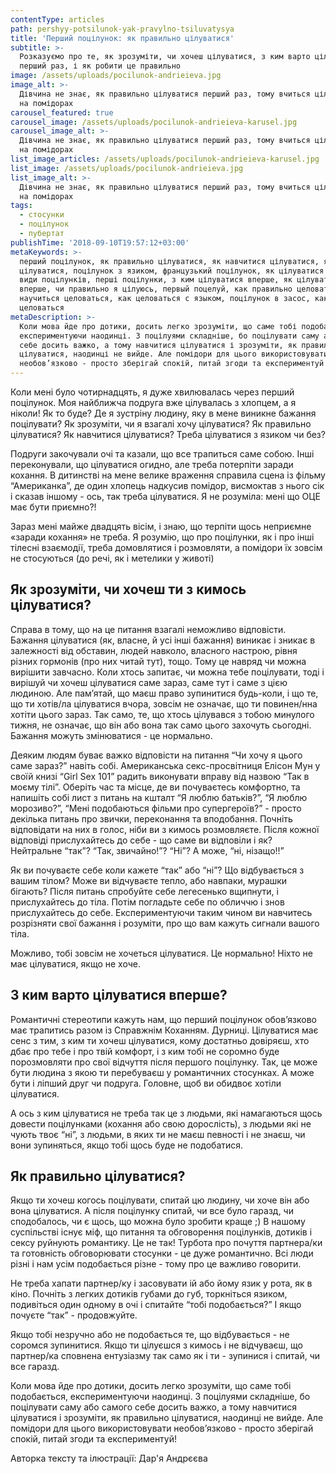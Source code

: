 ```yaml
---
contentType: articles
path: pershyy-potsilunok-yak-pravylno-tsiluvatysya
title: 'Перший поцілунок: як правильно цілуватися'
subtitle: >-
  Розказуємо про те, як зрозуміти, чи хочеш цілуватися, з ким варто цілуватися
  перший раз, і як робити це правильно
image: /assets/uploads/pocilunok-andrieieva.jpg
image_alt: >-
  Дівчина не знає, як правильно цілуватися перший раз, тому вчиться цілуватися
  на помідорах
carousel_featured: true
carousel_image: /assets/uploads/pocilunok-andrieieva-karusel.jpg
carousel_image_alt: >-
  Дівчина не знає, як правильно цілуватися перший раз, тому вчиться цілуватися
  на помідорах
list_image_articles: /assets/uploads/pocilunok-andrieieva-karusel.jpg
list_image: /assets/uploads/pocilunok-andrieieva.jpg
list_image_alt: >-
  Дівчина не знає, як правильно цілуватися перший раз, тому вчиться цілуватися
  на помідорах
tags:
  - стосунки
  - поцілунок
  - пубертат
publishTime: '2018-09-10T19:57:12+03:00'
metaKeywords: >-
  перший поцілунок, як правильно цілуватися, як навчитися цілуватися, як
  цілуватися, поцілунок з язиком, французький поцілунок, як цілуватися з язиком,
  види поцілунків, перші поцілунки, з ким цілуватися вперше, як цілуватися
  вперше, чи правильно я цілуюсь, первый поцелуй, как правильно целоваться, как
  научиться целоваться, как целоваться с языком, поцілунок в засос, как надо
  целоваться
metaDescription: >-
  Коли мова йде про дотики, досить легко зрозуміти, що саме тобі подобається,
  експериментуючи наодинці. З поцілуями складніше, бо поцілувати саму або самого
  себе досить важко, а тому навчитися цілуватися і зрозуміти, як правильно
  цілуватися, наодинці не вийде. Але помідори для цього використовувати
  необов’язково - просто зберігай спокій, питай згоди та експериментуй!
---
```

Коли мені було чотирнадцять, я дуже хвилювалась через перший поцілунок. Моя найближча подруга вже цілувалась з хлопцем, а я ніколи! Як то буде? Де я зустріну людину, яку в мене виникне бажання поцілувати? Як зрозуміти, чи я взагалі хочу цілуватися? Як правильно цілуватися? Як навчитися цілуватися? Треба цілуватися з язиком чи без? 

Подруги закочували очі та казали, що все трапиться саме собою. Інші переконували, що цілуватися огидно, але треба потерпіти заради кохання. В дитинстві на мене велике враження справила сцена із фільму “Американка”, де один хлопець надкусив помідор, висмоктав з нього сік і сказав іншому - ось, так треба цілуватися. Я не розуміла: мені що ОЦЕ має бути приємно?! 

Зараз мені майже двадцять вісім, і знаю, що терпіти щось неприємне «заради кохання» не треба. Я розумію, що про поцілунки, як і про інші тілесні взаємодії, треба домовлятися і розмовляти, а помідори їх зовсім не стосуються (до речі, як і метелики у животі)

## Як зрозуміти, чи хочеш ти з кимось цілуватися?

Справа в тому, що на це питання взагалі неможливо відповісти. Бажання цілуватися (як, власне, й усі інші бажання) виникає і зникає в залежності від обставин, людей навколо, власного настрою, рівня різних гормонів (про них читай тут), тощо. Тому це навряд чи можна вирішити завчасно. Коли хтось запитає, чи можна тебе поцілувати, тоді і вирішуй чи хочеш цілуватися саме зараз, саме тут і саме з цією людиною. Але пам’ятай, що маєш право зупинитися будь-коли, і що те, що ти хотів/ла цілуватися вчора, зовсім не означає, що ти повинен/нна хотіти цього зараз. Так само, те, що хтось цілувався з тобою минулого тижня, не означає, що він або вона так само цього захочуть сьогодні. Бажання можуть змінюватися - це нормально.

Деяким людям буває важко відповісти на питання “Чи хочу я цього саме зараз?” навіть собі. Американська секс-просвітниця Елісон Мун у своїй книзі “Girl Sex 101” радить виконувати вправу від назвою “Так в моєму тілі”. Оберіть час та місце, де ви почуваєтесь комфортно, та напишіть собі лист з питань на кшталт  “Я люблю батьків?”, “Я люблю морозиво?”, “Мені подобаються фільми про супергероїв?” - просто декілька питань про звички, переконання та вподобання. Почніть відповідати на них в голос, ніби ви з кимось розмовляєте. Після кожної відповіді прислухайтесь до себе -  що саме ви відповіли і як? Нейтральне “так”? “Так, звичайно!”? “Ні”? А може, “ні, нізащо!!”

Як ви почуваєте себе коли кажете “так” або “ні”? Що відбувається з вашим тілом? Може ви відчуваєте тепло, або навпаки, мурашки бігають? Після питань спробуйте себе легесенько вщипнути, і прислухайтесь до тіла. Потім погладьте себе по обличчю і знов прислухайтесь до себе. Експериментуючи таким чином ви навчитесь розрізняти свої бажання і розуміти, про що вам кажуть сигнали вашого тіла.

Можливо, тобі зовсім не хочеться цілуватися. Це нормально! Ніхто не має цілуватися, якщо не хоче. 

## З ким варто цілуватися вперше?

Романтичні стереотипи кажуть нам, що перший поцілунок обов’язково має трапитись разом із Справжнім Коханням. Дурниці. Цілуватися має сенс з тим, з ким ти хочеш цілуватися, кому достатньо довіряєш, хто дбає про тебе і про твій комфорт, і з ким тобі не соромно буде порозмовляти про свої відчуття після першого поцілунку. Так, це може бути людина з якою ти перебуваєш у романтичних стосунках. А може бути і ліпший друг чи подруга. Головне, щоб ви обидвоє хотіли цілуватися.

А ось з ким цілуватися не треба так це з людьми, які намагаються щось довести поцілунками (кохання або свою дорослість), з людьми які не чують твоє “ні”, з людьми, в яких ти не маєш певності і не знаєш, чи вони зупиняться, якщо тобі щось буде не подобатися.   

## Як правильно цілуватися?

Якщо ти хочеш когось поцілувати, спитай цю людину, чи хоче він або вона цілуватися. А після поцілунку спитай, чи все було гаразд, чи сподобалось, чи є щось, що можна було зробити краще ;) В нашому суспільстві існує міф, що питання та обговорення поцілунків, дотиків і сексу руйнують романтику. Це не так! Турбота про почуття партнера/ки та готовність обговорювати стосунки - це дуже романтично. Всі люди різні і нам усім подобається різне -  тому про це важливо говорити. 

Не треба хапати партнер/ку і засовувати ій або йому язик у рота, як в кіно. Почніть з легких дотиків губами до губ, торкніться язиком, подивіться один одному в очі і спитайте “тобі подобається?” І якщо почуєте “так” - продовжуйте. 

Якщо тобі незручно або не подобається те, що відбувається - не соромся зупинитися. Якщо ти цілуєшся з кимось і не відчуваєш, що партнер/ка сповнена ентузіазму так само як і ти - зупинися і спитай, чи все гаразд. 

Коли мова йде про дотики, досить легко зрозуміти, що саме тобі подобається, експериментуючи наодинці. З поцілуями складніше, бо поцілувати саму або самого себе досить важко, а тому навчитися цілуватися і зрозуміти, як правильно цілуватися, наодинці не вийде. Але помідори для цього використовувати необов’язково - просто зберігай спокій, питай згоди та експериментуй!

Авторка тексту та ілюстрації: Дар'я Андрєєва
